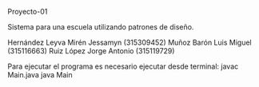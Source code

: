 Proyecto-01

Sistema para una escuela utilizando patrones de diseño.

Hernández Leyva Mirén Jessamyn (315309452)
Muñoz Barón Luis Miguel (315116663)
Ruiz López Jorge Antonio (315119729)

Para ejecutar el programa es necesario ejecutar desde terminal: javac Main.java java Main
